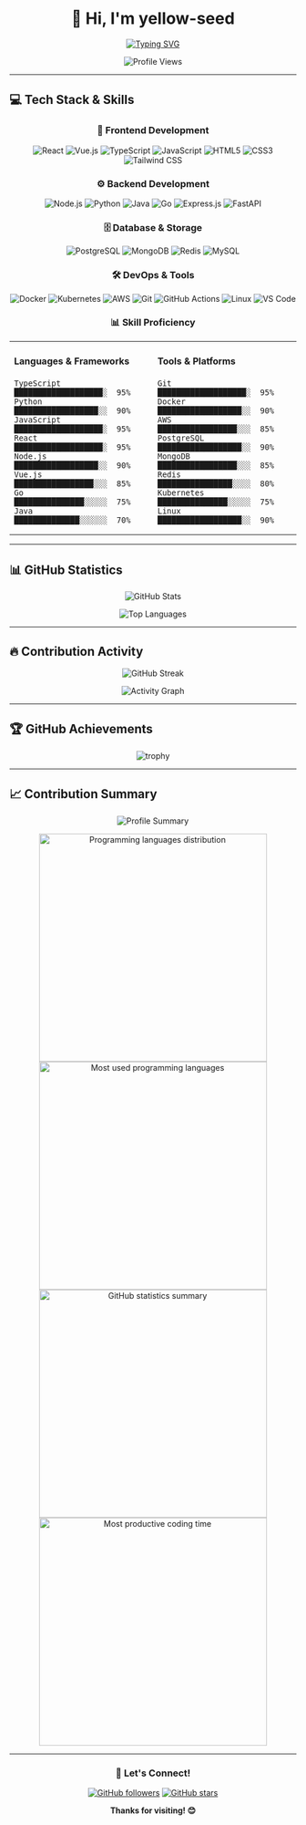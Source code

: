 <div align="center">

# 👋 Hi, I'm yellow-seed

[![Typing SVG](https://readme-typing-svg.demolab.com?font=Fira+Code&size=24&pause=1000&color=F7B93E&center=true&vCenter=true&width=435&lines=Software+Developer;Open+Source+Enthusiast;Always+Learning)](https://git.io/typing-svg)

![Profile Views](https://komarev.com/ghpvc/?username=yellow-seed&color=brightgreen&style=flat-square)

</div>

---

## 💻 Tech Stack & Skills

<div align="center">

### 🎨 Frontend Development

![React](https://img.shields.io/badge/React-20232A?style=for-the-badge&logo=react&logoColor=61DAFB)
![Vue.js](https://img.shields.io/badge/Vue.js-35495E?style=for-the-badge&logo=vue.js&logoColor=4FC08D)
![TypeScript](https://img.shields.io/badge/TypeScript-007ACC?style=for-the-badge&logo=typescript&logoColor=white)
![JavaScript](https://img.shields.io/badge/JavaScript-F7DF1E?style=for-the-badge&logo=javascript&logoColor=black)
![HTML5](https://img.shields.io/badge/HTML5-E34F26?style=for-the-badge&logo=html5&logoColor=white)
![CSS3](https://img.shields.io/badge/CSS3-1572B6?style=for-the-badge&logo=css3&logoColor=white)
![Tailwind CSS](https://img.shields.io/badge/Tailwind_CSS-38B2AC?style=for-the-badge&logo=tailwind-css&logoColor=white)

### ⚙️ Backend Development

![Node.js](https://img.shields.io/badge/Node.js-43853D?style=for-the-badge&logo=node.js&logoColor=white)
![Python](https://img.shields.io/badge/Python-3776AB?style=for-the-badge&logo=python&logoColor=white)
![Java](https://img.shields.io/badge/Java-ED8B00?style=for-the-badge&logo=openjdk&logoColor=white)
![Go](https://img.shields.io/badge/Go-00ADD8?style=for-the-badge&logo=go&logoColor=white)
![Express.js](https://img.shields.io/badge/Express.js-404D59?style=for-the-badge&logo=express&logoColor=white)
![FastAPI](https://img.shields.io/badge/FastAPI-009688?style=for-the-badge&logo=fastapi&logoColor=white)

### 🗄️ Database & Storage

![PostgreSQL](https://img.shields.io/badge/PostgreSQL-316192?style=for-the-badge&logo=postgresql&logoColor=white)
![MongoDB](https://img.shields.io/badge/MongoDB-4EA94B?style=for-the-badge&logo=mongodb&logoColor=white)
![Redis](https://img.shields.io/badge/Redis-DC382D?style=for-the-badge&logo=redis&logoColor=white)
![MySQL](https://img.shields.io/badge/MySQL-00000F?style=for-the-badge&logo=mysql&logoColor=white)

### 🛠️ DevOps & Tools

![Docker](https://img.shields.io/badge/Docker-2496ED?style=for-the-badge&logo=docker&logoColor=white)
![Kubernetes](https://img.shields.io/badge/Kubernetes-326CE5?style=for-the-badge&logo=kubernetes&logoColor=white)
![AWS](https://img.shields.io/badge/Amazon_AWS-232F3E?style=for-the-badge&logo=amazon-aws&logoColor=white)
![Git](https://img.shields.io/badge/Git-F05032?style=for-the-badge&logo=git&logoColor=white)
![GitHub Actions](https://img.shields.io/badge/GitHub_Actions-2088FF?style=for-the-badge&logo=github-actions&logoColor=white)
![Linux](https://img.shields.io/badge/Linux-FCC624?style=for-the-badge&logo=linux&logoColor=black)
![VS Code](https://img.shields.io/badge/VS_Code-007ACC?style=for-the-badge&logo=visual-studio-code&logoColor=white)

### 📊 Skill Proficiency

<table>
<tr>
<td width="50%" valign="top">

#### Languages & Frameworks
```text
TypeScript   ███████████████████░  95%
Python       ██████████████████░░  90%
JavaScript   ███████████████████░  95%
React        ███████████████████░  95%
Node.js      ██████████████████░░  90%
Vue.js       █████████████████░░░  85%
Go           ███████████████░░░░░  75%
Java         ██████████████░░░░░░  70%
```

</td>
<td width="50%" valign="top">

#### Tools & Platforms
```text
Git          ███████████████████░  95%
Docker       ██████████████████░░  90%
AWS          █████████████████░░░  85%
PostgreSQL   ██████████████████░░  90%
MongoDB      █████████████████░░░  85%
Redis        ████████████████░░░░  80%
Kubernetes   ███████████████░░░░░  75%
Linux        ██████████████████░░  90%
```

</td>
</tr>
</table>

</div>

---

## 📊 GitHub Statistics

<div align="center">
  
  ![GitHub Stats](https://github-readme-stats.vercel.app/api?username=yellow-seed&show_icons=true&theme=radical&hide_border=true&count_private=true&include_all_commits=true)
  
  ![Top Languages](https://github-readme-stats.vercel.app/api/top-langs/?username=yellow-seed&layout=compact&theme=radical&hide_border=true&langs_count=8)

</div>

---

## 🔥 Contribution Activity

<div align="center">

  ![GitHub Streak](https://github-readme-streak-stats.herokuapp.com/?user=yellow-seed&theme=radical&hide_border=true)
  
  ![Activity Graph](https://github-readme-activity-graph.vercel.app/graph?username=yellow-seed&theme=react-dark&hide_border=true&area=true)

</div>

---

## 🏆 GitHub Achievements

<div align="center">

  ![trophy](https://github-profile-trophy.vercel.app/?username=yellow-seed&theme=radical&margin-w=15&margin-h=15)

</div>

---

## 📈 Contribution Summary

<div align="center">

  ![Profile Summary](https://github-profile-summary-cards.vercel.app/api/cards/profile-details?username=yellow-seed&theme=radical)
  
  <img src="https://github-profile-summary-cards.vercel.app/api/cards/repos-per-language?username=yellow-seed&theme=radical" alt="Programming languages distribution" width="400">
  <img src="https://github-profile-summary-cards.vercel.app/api/cards/most-commit-language?username=yellow-seed&theme=radical" alt="Most used programming languages" width="400">
  
  <img src="https://github-profile-summary-cards.vercel.app/api/cards/stats?username=yellow-seed&theme=radical" alt="GitHub statistics summary" width="400">
  <img src="https://github-profile-summary-cards.vercel.app/api/cards/productive-time?username=yellow-seed&theme=radical" alt="Most productive coding time" width="400">

</div>

---

<div align="center">

### 💬 Let's Connect!

[![GitHub followers](https://img.shields.io/github/followers/yellow-seed?style=social)](https://github.com/yellow-seed)
[![GitHub stars](https://img.shields.io/github/stars/yellow-seed?style=social)](https://github.com/yellow-seed)

**Thanks for visiting! 😊**

</div>
